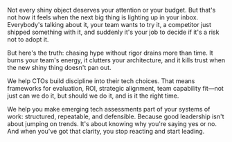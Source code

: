 Not every shiny object deserves your attention or your budget. But that's not how it feels when the next big thing is lighting up in your inbox. Everybody's talking about it, your team wants to try it, a competitor just shipped something with it, and suddenly it's your job to decide if it's a risk not to adopt it.

But here's the truth: chasing hype without rigor drains more than time. It burns your team's energy, it clutters your architecture, and it kills trust when the new shiny thing doesn't pan out.

We help CTOs build discipline into their tech choices. That means frameworks for evaluation, ROI, strategic alignment, team capability fit—not just can we do it, but should we do it, and is it the right time.

We help you make emerging tech assessments part of your systems of work: structured, repeatable, and defensible. Because good leadership isn't about jumping on trends. It's about knowing why you're saying yes or no. And when you've got that clarity, you stop reacting and start leading.